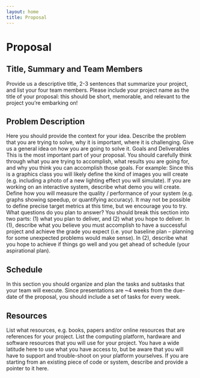 ```yaml
---
layout: home
title: Proposal
---
```


# Proposal

## Title, Summary and Team Members
Provide us a descriptive title, 2-3 sentences that summarize your project, and list your four team members.
Please include your project name as the title of your proposal: this should be short, memorable, and relevant to the project you’re embarking on!

## Problem Description
Here you should provide the context for your idea. Describe the problem that you are trying to solve, why it is important, where it is challenging. Give us a general idea on how you are going to solve it.
Goals and Deliverables
This is the most important part of your proposal. You should carefully think through what you are trying to accomplish, what results you are going for, and why you think you can accomplish those goals. For example:
Since this is a graphics class you will likely define the kind of images you will create (e.g. including a photo of a new lighting effect you will simulate).
If you are working on an interactive system, describe what demo you will create.
Define how you will measure the quality / performance of your system (e.g. graphs showing speedup, or quantifying accuracy). It may not be possible to define precise target metrics at this time, but we encourage you to try.
What questions do you plan to answer?
You should break this section into two parts: (1) what you plan to deliver, and (2) what you hope to deliver. In (1), describe what you believe you must accomplish to have a successful project and achieve the grade you expect (i.e. your baseline plan – planning for some unexpected problems would make sense). In (2), describe what you hope to achieve if things go well and you get ahead of schedule (your aspirational plan).

## Schedule
In this section you should organize and plan the tasks and subtasks that your team will execute. Since presentations are ~4 weeks from the due-date of the proposal, you should include a set of tasks for every week.

## Resources
List what resources, e.g. books, papers and/or online resources that are references for your project. List the computing platform, hardware and software resources that you will use for your project. You have a wide latitude here to use what you have access to, but be aware that you will have to support and trouble-shoot on your platform yourselves. If you are starting from an existing piece of code or system, describe and provide a pointer to it here.

